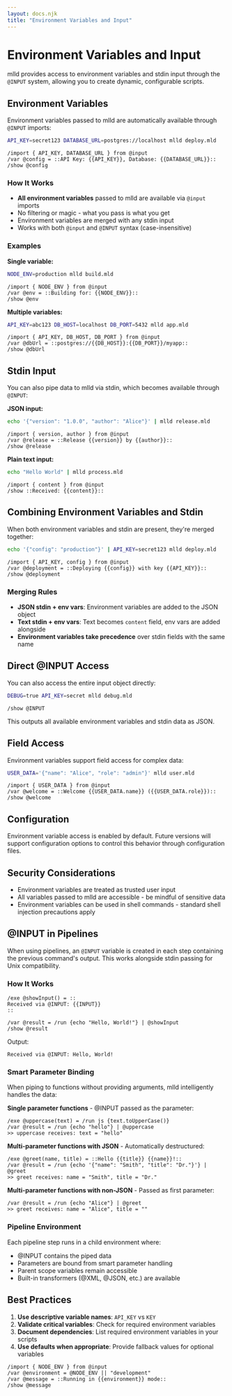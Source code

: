 ```yaml
---
layout: docs.njk
title: "Environment Variables and Input"
---
```


# Environment Variables and Input

mlld provides access to environment variables and stdin input through the `@INPUT` system, allowing you to create dynamic, configurable scripts.

## Environment Variables

Environment variables passed to mlld are automatically available through `@INPUT` imports:

```bash
API_KEY=secret123 DATABASE_URL=postgres://localhost mlld deploy.mld
```

```mlld
/import { API_KEY, DATABASE_URL } from @input
/var @config = ::API Key: {{API_KEY}}, Database: {{DATABASE_URL}}::
/show @config
```

### How It Works

- **All environment variables** passed to mlld are available via `@input` imports
- No filtering or magic - what you pass is what you get
- Environment variables are merged with any stdin input
- Works with both `@input` and `@INPUT` syntax (case-insensitive)

### Examples

**Single variable:**
```bash
NODE_ENV=production mlld build.mld
```

```mlld
/import { NODE_ENV } from @input
/var @env = ::Building for: {{NODE_ENV}}::
/show @env
```

**Multiple variables:**
```bash
API_KEY=abc123 DB_HOST=localhost DB_PORT=5432 mlld app.mld
```

```mlld
/import { API_KEY, DB_HOST, DB_PORT } from @input
/var @dbUrl = ::postgres://{{DB_HOST}}:{{DB_PORT}}/myapp::
/show @dbUrl
```

## Stdin Input

You can also pipe data to mlld via stdin, which becomes available through `@INPUT`:

**JSON input:**
```bash
echo '{"version": "1.0.0", "author": "Alice"}' | mlld release.mld
```

```mlld
/import { version, author } from @input
/var @release = ::Release {{version}} by {{author}}::
/show @release
```

**Plain text input:**
```bash
echo "Hello World" | mlld process.mld
```

```mlld
/import { content } from @input
/show ::Received: {{content}}::
```

## Combining Environment Variables and Stdin

When both environment variables and stdin are present, they're merged together:

```bash
echo '{"config": "production"}' | API_KEY=secret123 mlld deploy.mld
```

```mlld
/import { API_KEY, config } from @input
/var @deployment = ::Deploying {{config}} with key {{API_KEY}}::
/show @deployment
```

### Merging Rules

- **JSON stdin + env vars**: Environment variables are added to the JSON object
- **Text stdin + env vars**: Text becomes `content` field, env vars are added alongside
- **Environment variables take precedence** over stdin fields with the same name

## Direct @INPUT Access

You can also access the entire input object directly:

```bash
DEBUG=true API_KEY=secret mlld debug.mld
```

```mlld
/show @INPUT
```

This outputs all available environment variables and stdin data as JSON.

## Field Access

Environment variables support field access for complex data:

```bash
USER_DATA='{"name": "Alice", "role": "admin"}' mlld user.mld
```

```mlld
/import { USER_DATA } from @input
/var @welcome = ::Welcome {{USER_DATA.name}} ({{USER_DATA.role}})::
/show @welcome
```

## Configuration

Environment variable access is enabled by default. Future versions will support configuration options to control this behavior through configuration files.

## Security Considerations

- Environment variables are treated as trusted user input
- All variables passed to mlld are accessible - be mindful of sensitive data
- Environment variables can be used in shell commands - standard shell injection precautions apply

## @INPUT in Pipelines

When using pipelines, an `@INPUT` variable is created in each step containing the previous command's output. This works alongside stdin passing for Unix compatibility.

### How It Works

```mlld
/exe @showInput() = ::
Received via @INPUT: {{INPUT}}
::

/var @result = /run {echo "Hello, World!"} | @showInput
/show @result
```

Output:
```
Received via @INPUT: Hello, World!
```

### Smart Parameter Binding

When piping to functions without providing arguments, mlld intelligently handles the data:

**Single parameter functions** - @INPUT passed as the parameter:
```mlld
/exe @uppercase(text) = /run js {text.toUpperCase()}
/var @result = /run {echo "hello"} | @uppercase
>> uppercase receives: text = "hello"
```

**Multi-parameter functions with JSON** - Automatically destructured:
```mlld
/exe @greet(name, title) = ::Hello {{title}} {{name}}!::
/var @result = /run {echo '{"name": "Smith", "title": "Dr."}'} | @greet
>> greet receives: name = "Smith", title = "Dr."
```

**Multi-parameter functions with non-JSON** - Passed as first parameter:
```mlld
/var @result = /run {echo "Alice"} | @greet
>> greet receives: name = "Alice", title = ""
```

### Pipeline Environment

Each pipeline step runs in a child environment where:
- @INPUT contains the piped data
- Parameters are bound from smart parameter handling
- Parent scope variables remain accessible
- Built-in transformers (@XML, @JSON, etc.) are available

## Best Practices

1. **Use descriptive variable names**: `API_KEY` vs `KEY`
2. **Validate critical variables**: Check for required environment variables
3. **Document dependencies**: List required environment variables in your scripts
4. **Use defaults when appropriate**: Provide fallback values for optional variables

```mlld
/import { NODE_ENV } from @input
/var @environment = @NODE_ENV || "development"
/var @message = ::Running in {{environment}} mode::
/show @message
```